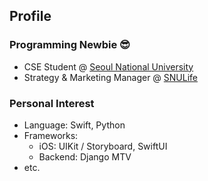 ## Profile

### Programming Newbie 😎
* CSE Student @ [Seoul National University](https://cse.snu.ac.kr/)
* Strategy & Marketing Manager @ [SNULife](https://snulife.com/)

### Personal Interest
* Language: Swift, Python
* Frameworks: 
  * iOS: UIKit / Storyboard, SwiftUI
  * Backend: Django MTV
* etc.


<!--
**csehuman/csehuman** is a ✨ _special_ ✨ repository because its `README.md` (this file) appears on your GitHub profile.

Here are some ideas to get you started:

- 🔭 I’m currently working on ...
- 🌱 I’m currently learning ...
- 👯 I’m looking to collaborate on ...
- 🤔 I’m looking for help with ...
- 💬 Ask me about ...
- 📫 How to reach me: ...
- 😄 Pronouns: ...
- ⚡ Fun fact: ...
-->
